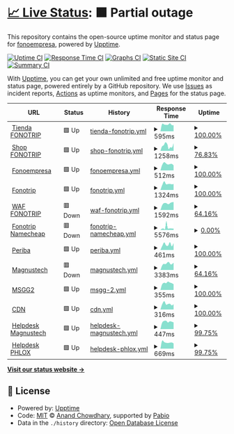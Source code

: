 # [📈 Live Status](https://fonoempresa.github.io/upptime): <!--live status--> **🟧 Partial outage**

This repository contains the open-source uptime monitor and status page for [fonoempresa](https://fonoempresa.github.io/upptime), powered by [Upptime](https://github.com/upptime/upptime).

[![Uptime CI](https://github.com/fonoempresa/upptime/workflows/Uptime%20CI/badge.svg)](https://github.com/fonoempresa/upptime/actions?query=workflow%3A%22Uptime+CI%22)
[![Response Time CI](https://github.com/fonoempresa/upptime/workflows/Response%20Time%20CI/badge.svg)](https://github.com/fonoempresa/upptime/actions?query=workflow%3A%22Response+Time+CI%22)
[![Graphs CI](https://github.com/fonoempresa/upptime/workflows/Graphs%20CI/badge.svg)](https://github.com/fonoempresa/upptime/actions?query=workflow%3A%22Graphs+CI%22)
[![Static Site CI](https://github.com/fonoempresa/upptime/workflows/Static%20Site%20CI/badge.svg)](https://github.com/fonoempresa/upptime/actions?query=workflow%3A%22Static+Site+CI%22)
[![Summary CI](https://github.com/fonoempresa/upptime/workflows/Summary%20CI/badge.svg)](https://github.com/fonoempresa/upptime/actions?query=workflow%3A%22Summary+CI%22)

With [Upptime](https://upptime.js.org), you can get your own unlimited and free uptime monitor and status page, powered entirely by a GitHub repository. We use [Issues](https://github.com/fonoempresa/upptime/issues) as incident reports, [Actions](https://github.com/fonoempresa/upptime/actions) as uptime monitors, and [Pages](https://fonoempresa.github.io/upptime) for the status page.

<!--start: status pages-->
<!-- This summary is generated by Upptime (https://github.com/upptime/upptime) -->
<!-- Do not edit this manually, your changes will be overwritten -->
<!-- prettier-ignore -->
| URL | Status | History | Response Time | Uptime |
| --- | ------ | ------- | ------------- | ------ |
| <img alt="" src="https://icons.duckduckgo.com/ip3/tienda.fonotrip.com.ico" height="13"> [Tienda FONOTRIP](https://tienda.fonotrip.com) | 🟩 Up | [tienda-fonotrip.yml](https://github.com/fonoempresa/upptime/commits/HEAD/history/tienda-fonotrip.yml) | <details><summary><img alt="Response time graph" src="./graphs/tienda-fonotrip/response-time-week.png" height="20"> 595ms</summary><br><a href="https://status.siligom.net/history/tienda-fonotrip"><img alt="Response time 639" src="https://img.shields.io/endpoint?url=https%3A%2F%2Fraw.githubusercontent.com%2Ffonoempresa%2Fupptime%2FHEAD%2Fapi%2Ftienda-fonotrip%2Fresponse-time.json"></a><br><a href="https://status.siligom.net/history/tienda-fonotrip"><img alt="24-hour response time 539" src="https://img.shields.io/endpoint?url=https%3A%2F%2Fraw.githubusercontent.com%2Ffonoempresa%2Fupptime%2FHEAD%2Fapi%2Ftienda-fonotrip%2Fresponse-time-day.json"></a><br><a href="https://status.siligom.net/history/tienda-fonotrip"><img alt="7-day response time 595" src="https://img.shields.io/endpoint?url=https%3A%2F%2Fraw.githubusercontent.com%2Ffonoempresa%2Fupptime%2FHEAD%2Fapi%2Ftienda-fonotrip%2Fresponse-time-week.json"></a><br><a href="https://status.siligom.net/history/tienda-fonotrip"><img alt="30-day response time 599" src="https://img.shields.io/endpoint?url=https%3A%2F%2Fraw.githubusercontent.com%2Ffonoempresa%2Fupptime%2FHEAD%2Fapi%2Ftienda-fonotrip%2Fresponse-time-month.json"></a><br><a href="https://status.siligom.net/history/tienda-fonotrip"><img alt="1-year response time 639" src="https://img.shields.io/endpoint?url=https%3A%2F%2Fraw.githubusercontent.com%2Ffonoempresa%2Fupptime%2FHEAD%2Fapi%2Ftienda-fonotrip%2Fresponse-time-year.json"></a></details> | <details><summary><a href="https://status.siligom.net/history/tienda-fonotrip">100.00%</a></summary><a href="https://status.siligom.net/history/tienda-fonotrip"><img alt="All-time uptime 99.89%" src="https://img.shields.io/endpoint?url=https%3A%2F%2Fraw.githubusercontent.com%2Ffonoempresa%2Fupptime%2FHEAD%2Fapi%2Ftienda-fonotrip%2Fuptime.json"></a><br><a href="https://status.siligom.net/history/tienda-fonotrip"><img alt="24-hour uptime 100.00%" src="https://img.shields.io/endpoint?url=https%3A%2F%2Fraw.githubusercontent.com%2Ffonoempresa%2Fupptime%2FHEAD%2Fapi%2Ftienda-fonotrip%2Fuptime-day.json"></a><br><a href="https://status.siligom.net/history/tienda-fonotrip"><img alt="7-day uptime 100.00%" src="https://img.shields.io/endpoint?url=https%3A%2F%2Fraw.githubusercontent.com%2Ffonoempresa%2Fupptime%2FHEAD%2Fapi%2Ftienda-fonotrip%2Fuptime-week.json"></a><br><a href="https://status.siligom.net/history/tienda-fonotrip"><img alt="30-day uptime 99.47%" src="https://img.shields.io/endpoint?url=https%3A%2F%2Fraw.githubusercontent.com%2Ffonoempresa%2Fupptime%2FHEAD%2Fapi%2Ftienda-fonotrip%2Fuptime-month.json"></a><br><a href="https://status.siligom.net/history/tienda-fonotrip"><img alt="1-year uptime 99.89%" src="https://img.shields.io/endpoint?url=https%3A%2F%2Fraw.githubusercontent.com%2Ffonoempresa%2Fupptime%2FHEAD%2Fapi%2Ftienda-fonotrip%2Fuptime-year.json"></a></details>
| <img alt="" src="https://icons.duckduckgo.com/ip3/shop.fonotrip.com.ico" height="13"> [Shop FONOTRIP](https://shop.fonotrip.com) | 🟩 Up | [shop-fonotrip.yml](https://github.com/fonoempresa/upptime/commits/HEAD/history/shop-fonotrip.yml) | <details><summary><img alt="Response time graph" src="./graphs/shop-fonotrip/response-time-week.png" height="20"> 1258ms</summary><br><a href="https://status.siligom.net/history/shop-fonotrip"><img alt="Response time 1371" src="https://img.shields.io/endpoint?url=https%3A%2F%2Fraw.githubusercontent.com%2Ffonoempresa%2Fupptime%2FHEAD%2Fapi%2Fshop-fonotrip%2Fresponse-time.json"></a><br><a href="https://status.siligom.net/history/shop-fonotrip"><img alt="24-hour response time 1912" src="https://img.shields.io/endpoint?url=https%3A%2F%2Fraw.githubusercontent.com%2Ffonoempresa%2Fupptime%2FHEAD%2Fapi%2Fshop-fonotrip%2Fresponse-time-day.json"></a><br><a href="https://status.siligom.net/history/shop-fonotrip"><img alt="7-day response time 1258" src="https://img.shields.io/endpoint?url=https%3A%2F%2Fraw.githubusercontent.com%2Ffonoempresa%2Fupptime%2FHEAD%2Fapi%2Fshop-fonotrip%2Fresponse-time-week.json"></a><br><a href="https://status.siligom.net/history/shop-fonotrip"><img alt="30-day response time 1159" src="https://img.shields.io/endpoint?url=https%3A%2F%2Fraw.githubusercontent.com%2Ffonoempresa%2Fupptime%2FHEAD%2Fapi%2Fshop-fonotrip%2Fresponse-time-month.json"></a><br><a href="https://status.siligom.net/history/shop-fonotrip"><img alt="1-year response time 1371" src="https://img.shields.io/endpoint?url=https%3A%2F%2Fraw.githubusercontent.com%2Ffonoempresa%2Fupptime%2FHEAD%2Fapi%2Fshop-fonotrip%2Fresponse-time-year.json"></a></details> | <details><summary><a href="https://status.siligom.net/history/shop-fonotrip">76.83%</a></summary><a href="https://status.siligom.net/history/shop-fonotrip"><img alt="All-time uptime 32.22%" src="https://img.shields.io/endpoint?url=https%3A%2F%2Fraw.githubusercontent.com%2Ffonoempresa%2Fupptime%2FHEAD%2Fapi%2Fshop-fonotrip%2Fuptime.json"></a><br><a href="https://status.siligom.net/history/shop-fonotrip"><img alt="24-hour uptime 100.00%" src="https://img.shields.io/endpoint?url=https%3A%2F%2Fraw.githubusercontent.com%2Ffonoempresa%2Fupptime%2FHEAD%2Fapi%2Fshop-fonotrip%2Fuptime-day.json"></a><br><a href="https://status.siligom.net/history/shop-fonotrip"><img alt="7-day uptime 76.83%" src="https://img.shields.io/endpoint?url=https%3A%2F%2Fraw.githubusercontent.com%2Ffonoempresa%2Fupptime%2FHEAD%2Fapi%2Fshop-fonotrip%2Fuptime-week.json"></a><br><a href="https://status.siligom.net/history/shop-fonotrip"><img alt="30-day uptime 15.77%" src="https://img.shields.io/endpoint?url=https%3A%2F%2Fraw.githubusercontent.com%2Ffonoempresa%2Fupptime%2FHEAD%2Fapi%2Fshop-fonotrip%2Fuptime-month.json"></a><br><a href="https://status.siligom.net/history/shop-fonotrip"><img alt="1-year uptime 32.22%" src="https://img.shields.io/endpoint?url=https%3A%2F%2Fraw.githubusercontent.com%2Ffonoempresa%2Fupptime%2FHEAD%2Fapi%2Fshop-fonotrip%2Fuptime-year.json"></a></details>
| <img alt="" src="https://icons.duckduckgo.com/ip3/fonoempresa.com.ico" height="13"> [Fonoempresa](https://fonoempresa.com) | 🟩 Up | [fonoempresa.yml](https://github.com/fonoempresa/upptime/commits/HEAD/history/fonoempresa.yml) | <details><summary><img alt="Response time graph" src="./graphs/fonoempresa/response-time-week.png" height="20"> 512ms</summary><br><a href="https://status.siligom.net/history/fonoempresa"><img alt="Response time 429" src="https://img.shields.io/endpoint?url=https%3A%2F%2Fraw.githubusercontent.com%2Ffonoempresa%2Fupptime%2FHEAD%2Fapi%2Ffonoempresa%2Fresponse-time.json"></a><br><a href="https://status.siligom.net/history/fonoempresa"><img alt="24-hour response time 506" src="https://img.shields.io/endpoint?url=https%3A%2F%2Fraw.githubusercontent.com%2Ffonoempresa%2Fupptime%2FHEAD%2Fapi%2Ffonoempresa%2Fresponse-time-day.json"></a><br><a href="https://status.siligom.net/history/fonoempresa"><img alt="7-day response time 512" src="https://img.shields.io/endpoint?url=https%3A%2F%2Fraw.githubusercontent.com%2Ffonoempresa%2Fupptime%2FHEAD%2Fapi%2Ffonoempresa%2Fresponse-time-week.json"></a><br><a href="https://status.siligom.net/history/fonoempresa"><img alt="30-day response time 487" src="https://img.shields.io/endpoint?url=https%3A%2F%2Fraw.githubusercontent.com%2Ffonoempresa%2Fupptime%2FHEAD%2Fapi%2Ffonoempresa%2Fresponse-time-month.json"></a><br><a href="https://status.siligom.net/history/fonoempresa"><img alt="1-year response time 429" src="https://img.shields.io/endpoint?url=https%3A%2F%2Fraw.githubusercontent.com%2Ffonoempresa%2Fupptime%2FHEAD%2Fapi%2Ffonoempresa%2Fresponse-time-year.json"></a></details> | <details><summary><a href="https://status.siligom.net/history/fonoempresa">100.00%</a></summary><a href="https://status.siligom.net/history/fonoempresa"><img alt="All-time uptime 98.24%" src="https://img.shields.io/endpoint?url=https%3A%2F%2Fraw.githubusercontent.com%2Ffonoempresa%2Fupptime%2FHEAD%2Fapi%2Ffonoempresa%2Fuptime.json"></a><br><a href="https://status.siligom.net/history/fonoempresa"><img alt="24-hour uptime 100.00%" src="https://img.shields.io/endpoint?url=https%3A%2F%2Fraw.githubusercontent.com%2Ffonoempresa%2Fupptime%2FHEAD%2Fapi%2Ffonoempresa%2Fuptime-day.json"></a><br><a href="https://status.siligom.net/history/fonoempresa"><img alt="7-day uptime 100.00%" src="https://img.shields.io/endpoint?url=https%3A%2F%2Fraw.githubusercontent.com%2Ffonoempresa%2Fupptime%2FHEAD%2Fapi%2Ffonoempresa%2Fuptime-week.json"></a><br><a href="https://status.siligom.net/history/fonoempresa"><img alt="30-day uptime 99.47%" src="https://img.shields.io/endpoint?url=https%3A%2F%2Fraw.githubusercontent.com%2Ffonoempresa%2Fupptime%2FHEAD%2Fapi%2Ffonoempresa%2Fuptime-month.json"></a><br><a href="https://status.siligom.net/history/fonoempresa"><img alt="1-year uptime 98.24%" src="https://img.shields.io/endpoint?url=https%3A%2F%2Fraw.githubusercontent.com%2Ffonoempresa%2Fupptime%2FHEAD%2Fapi%2Ffonoempresa%2Fuptime-year.json"></a></details>
| <img alt="" src="https://icons.duckduckgo.com/ip3/fonotrip.com.ico" height="13"> [Fonotrip](https://fonotrip.com) | 🟩 Up | [fonotrip.yml](https://github.com/fonoempresa/upptime/commits/HEAD/history/fonotrip.yml) | <details><summary><img alt="Response time graph" src="./graphs/fonotrip/response-time-week.png" height="20"> 1324ms</summary><br><a href="https://status.siligom.net/history/fonotrip"><img alt="Response time 1275" src="https://img.shields.io/endpoint?url=https%3A%2F%2Fraw.githubusercontent.com%2Ffonoempresa%2Fupptime%2FHEAD%2Fapi%2Ffonotrip%2Fresponse-time.json"></a><br><a href="https://status.siligom.net/history/fonotrip"><img alt="24-hour response time 1560" src="https://img.shields.io/endpoint?url=https%3A%2F%2Fraw.githubusercontent.com%2Ffonoempresa%2Fupptime%2FHEAD%2Fapi%2Ffonotrip%2Fresponse-time-day.json"></a><br><a href="https://status.siligom.net/history/fonotrip"><img alt="7-day response time 1324" src="https://img.shields.io/endpoint?url=https%3A%2F%2Fraw.githubusercontent.com%2Ffonoempresa%2Fupptime%2FHEAD%2Fapi%2Ffonotrip%2Fresponse-time-week.json"></a><br><a href="https://status.siligom.net/history/fonotrip"><img alt="30-day response time 1143" src="https://img.shields.io/endpoint?url=https%3A%2F%2Fraw.githubusercontent.com%2Ffonoempresa%2Fupptime%2FHEAD%2Fapi%2Ffonotrip%2Fresponse-time-month.json"></a><br><a href="https://status.siligom.net/history/fonotrip"><img alt="1-year response time 1275" src="https://img.shields.io/endpoint?url=https%3A%2F%2Fraw.githubusercontent.com%2Ffonoempresa%2Fupptime%2FHEAD%2Fapi%2Ffonotrip%2Fresponse-time-year.json"></a></details> | <details><summary><a href="https://status.siligom.net/history/fonotrip">100.00%</a></summary><a href="https://status.siligom.net/history/fonotrip"><img alt="All-time uptime 99.84%" src="https://img.shields.io/endpoint?url=https%3A%2F%2Fraw.githubusercontent.com%2Ffonoempresa%2Fupptime%2FHEAD%2Fapi%2Ffonotrip%2Fuptime.json"></a><br><a href="https://status.siligom.net/history/fonotrip"><img alt="24-hour uptime 100.00%" src="https://img.shields.io/endpoint?url=https%3A%2F%2Fraw.githubusercontent.com%2Ffonoempresa%2Fupptime%2FHEAD%2Fapi%2Ffonotrip%2Fuptime-day.json"></a><br><a href="https://status.siligom.net/history/fonotrip"><img alt="7-day uptime 100.00%" src="https://img.shields.io/endpoint?url=https%3A%2F%2Fraw.githubusercontent.com%2Ffonoempresa%2Fupptime%2FHEAD%2Fapi%2Ffonotrip%2Fuptime-week.json"></a><br><a href="https://status.siligom.net/history/fonotrip"><img alt="30-day uptime 99.31%" src="https://img.shields.io/endpoint?url=https%3A%2F%2Fraw.githubusercontent.com%2Ffonoempresa%2Fupptime%2FHEAD%2Fapi%2Ffonotrip%2Fuptime-month.json"></a><br><a href="https://status.siligom.net/history/fonotrip"><img alt="1-year uptime 99.84%" src="https://img.shields.io/endpoint?url=https%3A%2F%2Fraw.githubusercontent.com%2Ffonoempresa%2Fupptime%2FHEAD%2Fapi%2Ffonotrip%2Fuptime-year.json"></a></details>
| <img alt="" src="https://icons.duckduckgo.com/ip3/www.fonotrip.com.ico" height="13"> [WAF FONOTRIP](https://www.fonotrip.com) | 🟥 Down | [waf-fonotrip.yml](https://github.com/fonoempresa/upptime/commits/HEAD/history/waf-fonotrip.yml) | <details><summary><img alt="Response time graph" src="./graphs/waf-fonotrip/response-time-week.png" height="20"> 1592ms</summary><br><a href="https://status.siligom.net/history/waf-fonotrip"><img alt="Response time 1635" src="https://img.shields.io/endpoint?url=https%3A%2F%2Fraw.githubusercontent.com%2Ffonoempresa%2Fupptime%2FHEAD%2Fapi%2Fwaf-fonotrip%2Fresponse-time.json"></a><br><a href="https://status.siligom.net/history/waf-fonotrip"><img alt="24-hour response time 0" src="https://img.shields.io/endpoint?url=https%3A%2F%2Fraw.githubusercontent.com%2Ffonoempresa%2Fupptime%2FHEAD%2Fapi%2Fwaf-fonotrip%2Fresponse-time-day.json"></a><br><a href="https://status.siligom.net/history/waf-fonotrip"><img alt="7-day response time 1592" src="https://img.shields.io/endpoint?url=https%3A%2F%2Fraw.githubusercontent.com%2Ffonoempresa%2Fupptime%2FHEAD%2Fapi%2Fwaf-fonotrip%2Fresponse-time-week.json"></a><br><a href="https://status.siligom.net/history/waf-fonotrip"><img alt="30-day response time 1634" src="https://img.shields.io/endpoint?url=https%3A%2F%2Fraw.githubusercontent.com%2Ffonoempresa%2Fupptime%2FHEAD%2Fapi%2Fwaf-fonotrip%2Fresponse-time-month.json"></a><br><a href="https://status.siligom.net/history/waf-fonotrip"><img alt="1-year response time 1635" src="https://img.shields.io/endpoint?url=https%3A%2F%2Fraw.githubusercontent.com%2Ffonoempresa%2Fupptime%2FHEAD%2Fapi%2Fwaf-fonotrip%2Fresponse-time-year.json"></a></details> | <details><summary><a href="https://status.siligom.net/history/waf-fonotrip">64.16%</a></summary><a href="https://status.siligom.net/history/waf-fonotrip"><img alt="All-time uptime 93.98%" src="https://img.shields.io/endpoint?url=https%3A%2F%2Fraw.githubusercontent.com%2Ffonoempresa%2Fupptime%2FHEAD%2Fapi%2Fwaf-fonotrip%2Fuptime.json"></a><br><a href="https://status.siligom.net/history/waf-fonotrip"><img alt="24-hour uptime 0.00%" src="https://img.shields.io/endpoint?url=https%3A%2F%2Fraw.githubusercontent.com%2Ffonoempresa%2Fupptime%2FHEAD%2Fapi%2Fwaf-fonotrip%2Fuptime-day.json"></a><br><a href="https://status.siligom.net/history/waf-fonotrip"><img alt="7-day uptime 64.16%" src="https://img.shields.io/endpoint?url=https%3A%2F%2Fraw.githubusercontent.com%2Ffonoempresa%2Fupptime%2FHEAD%2Fapi%2Fwaf-fonotrip%2Fuptime-week.json"></a><br><a href="https://status.siligom.net/history/waf-fonotrip"><img alt="30-day uptime 91.06%" src="https://img.shields.io/endpoint?url=https%3A%2F%2Fraw.githubusercontent.com%2Ffonoempresa%2Fupptime%2FHEAD%2Fapi%2Fwaf-fonotrip%2Fuptime-month.json"></a><br><a href="https://status.siligom.net/history/waf-fonotrip"><img alt="1-year uptime 93.98%" src="https://img.shields.io/endpoint?url=https%3A%2F%2Fraw.githubusercontent.com%2Ffonoempresa%2Fupptime%2FHEAD%2Fapi%2Fwaf-fonotrip%2Fuptime-year.json"></a></details>
| <img alt="" src="https://icons.duckduckgo.com/ip3/fonotrip.store.ico" height="13"> [Fonotrip Namecheap](https://fonotrip.store) | 🟥 Down | [fonotrip-namecheap.yml](https://github.com/fonoempresa/upptime/commits/HEAD/history/fonotrip-namecheap.yml) | <details><summary><img alt="Response time graph" src="./graphs/fonotrip-namecheap/response-time-week.png" height="20"> 5576ms</summary><br><a href="https://status.siligom.net/history/fonotrip-namecheap"><img alt="Response time 898" src="https://img.shields.io/endpoint?url=https%3A%2F%2Fraw.githubusercontent.com%2Ffonoempresa%2Fupptime%2FHEAD%2Fapi%2Ffonotrip-namecheap%2Fresponse-time.json"></a><br><a href="https://status.siligom.net/history/fonotrip-namecheap"><img alt="24-hour response time 3441" src="https://img.shields.io/endpoint?url=https%3A%2F%2Fraw.githubusercontent.com%2Ffonoempresa%2Fupptime%2FHEAD%2Fapi%2Ffonotrip-namecheap%2Fresponse-time-day.json"></a><br><a href="https://status.siligom.net/history/fonotrip-namecheap"><img alt="7-day response time 5576" src="https://img.shields.io/endpoint?url=https%3A%2F%2Fraw.githubusercontent.com%2Ffonoempresa%2Fupptime%2FHEAD%2Fapi%2Ffonotrip-namecheap%2Fresponse-time-week.json"></a><br><a href="https://status.siligom.net/history/fonotrip-namecheap"><img alt="30-day response time 4567" src="https://img.shields.io/endpoint?url=https%3A%2F%2Fraw.githubusercontent.com%2Ffonoempresa%2Fupptime%2FHEAD%2Fapi%2Ffonotrip-namecheap%2Fresponse-time-month.json"></a><br><a href="https://status.siligom.net/history/fonotrip-namecheap"><img alt="1-year response time 898" src="https://img.shields.io/endpoint?url=https%3A%2F%2Fraw.githubusercontent.com%2Ffonoempresa%2Fupptime%2FHEAD%2Fapi%2Ffonotrip-namecheap%2Fresponse-time-year.json"></a></details> | <details><summary><a href="https://status.siligom.net/history/fonotrip-namecheap">0.00%</a></summary><a href="https://status.siligom.net/history/fonotrip-namecheap"><img alt="All-time uptime 40.53%" src="https://img.shields.io/endpoint?url=https%3A%2F%2Fraw.githubusercontent.com%2Ffonoempresa%2Fupptime%2FHEAD%2Fapi%2Ffonotrip-namecheap%2Fuptime.json"></a><br><a href="https://status.siligom.net/history/fonotrip-namecheap"><img alt="24-hour uptime 0.00%" src="https://img.shields.io/endpoint?url=https%3A%2F%2Fraw.githubusercontent.com%2Ffonoempresa%2Fupptime%2FHEAD%2Fapi%2Ffonotrip-namecheap%2Fuptime-day.json"></a><br><a href="https://status.siligom.net/history/fonotrip-namecheap"><img alt="7-day uptime 0.00%" src="https://img.shields.io/endpoint?url=https%3A%2F%2Fraw.githubusercontent.com%2Ffonoempresa%2Fupptime%2FHEAD%2Fapi%2Ffonotrip-namecheap%2Fuptime-week.json"></a><br><a href="https://status.siligom.net/history/fonotrip-namecheap"><img alt="30-day uptime 76.41%" src="https://img.shields.io/endpoint?url=https%3A%2F%2Fraw.githubusercontent.com%2Ffonoempresa%2Fupptime%2FHEAD%2Fapi%2Ffonotrip-namecheap%2Fuptime-month.json"></a><br><a href="https://status.siligom.net/history/fonotrip-namecheap"><img alt="1-year uptime 40.53%" src="https://img.shields.io/endpoint?url=https%3A%2F%2Fraw.githubusercontent.com%2Ffonoempresa%2Fupptime%2FHEAD%2Fapi%2Ffonotrip-namecheap%2Fuptime-year.json"></a></details>
| <img alt="" src="https://icons.duckduckgo.com/ip3/www.periba.com.ar.ico" height="13"> [Periba](http://www.periba.com.ar) | 🟩 Up | [periba.yml](https://github.com/fonoempresa/upptime/commits/HEAD/history/periba.yml) | <details><summary><img alt="Response time graph" src="./graphs/periba/response-time-week.png" height="20"> 461ms</summary><br><a href="https://status.siligom.net/history/periba"><img alt="Response time 399" src="https://img.shields.io/endpoint?url=https%3A%2F%2Fraw.githubusercontent.com%2Ffonoempresa%2Fupptime%2FHEAD%2Fapi%2Fperiba%2Fresponse-time.json"></a><br><a href="https://status.siligom.net/history/periba"><img alt="24-hour response time 524" src="https://img.shields.io/endpoint?url=https%3A%2F%2Fraw.githubusercontent.com%2Ffonoempresa%2Fupptime%2FHEAD%2Fapi%2Fperiba%2Fresponse-time-day.json"></a><br><a href="https://status.siligom.net/history/periba"><img alt="7-day response time 461" src="https://img.shields.io/endpoint?url=https%3A%2F%2Fraw.githubusercontent.com%2Ffonoempresa%2Fupptime%2FHEAD%2Fapi%2Fperiba%2Fresponse-time-week.json"></a><br><a href="https://status.siligom.net/history/periba"><img alt="30-day response time 397" src="https://img.shields.io/endpoint?url=https%3A%2F%2Fraw.githubusercontent.com%2Ffonoempresa%2Fupptime%2FHEAD%2Fapi%2Fperiba%2Fresponse-time-month.json"></a><br><a href="https://status.siligom.net/history/periba"><img alt="1-year response time 399" src="https://img.shields.io/endpoint?url=https%3A%2F%2Fraw.githubusercontent.com%2Ffonoempresa%2Fupptime%2FHEAD%2Fapi%2Fperiba%2Fresponse-time-year.json"></a></details> | <details><summary><a href="https://status.siligom.net/history/periba">100.00%</a></summary><a href="https://status.siligom.net/history/periba"><img alt="All-time uptime 99.59%" src="https://img.shields.io/endpoint?url=https%3A%2F%2Fraw.githubusercontent.com%2Ffonoempresa%2Fupptime%2FHEAD%2Fapi%2Fperiba%2Fuptime.json"></a><br><a href="https://status.siligom.net/history/periba"><img alt="24-hour uptime 100.00%" src="https://img.shields.io/endpoint?url=https%3A%2F%2Fraw.githubusercontent.com%2Ffonoempresa%2Fupptime%2FHEAD%2Fapi%2Fperiba%2Fuptime-day.json"></a><br><a href="https://status.siligom.net/history/periba"><img alt="7-day uptime 100.00%" src="https://img.shields.io/endpoint?url=https%3A%2F%2Fraw.githubusercontent.com%2Ffonoempresa%2Fupptime%2FHEAD%2Fapi%2Fperiba%2Fuptime-week.json"></a><br><a href="https://status.siligom.net/history/periba"><img alt="30-day uptime 99.47%" src="https://img.shields.io/endpoint?url=https%3A%2F%2Fraw.githubusercontent.com%2Ffonoempresa%2Fupptime%2FHEAD%2Fapi%2Fperiba%2Fuptime-month.json"></a><br><a href="https://status.siligom.net/history/periba"><img alt="1-year uptime 99.59%" src="https://img.shields.io/endpoint?url=https%3A%2F%2Fraw.githubusercontent.com%2Ffonoempresa%2Fupptime%2FHEAD%2Fapi%2Fperiba%2Fuptime-year.json"></a></details>
| <img alt="" src="https://icons.duckduckgo.com/ip3/www.magnustech.net.ico" height="13"> [Magnustech](https://www.magnustech.net) | 🟥 Down | [magnustech.yml](https://github.com/fonoempresa/upptime/commits/HEAD/history/magnustech.yml) | <details><summary><img alt="Response time graph" src="./graphs/magnustech/response-time-week.png" height="20"> 3383ms</summary><br><a href="https://status.siligom.net/history/magnustech"><img alt="Response time 3739" src="https://img.shields.io/endpoint?url=https%3A%2F%2Fraw.githubusercontent.com%2Ffonoempresa%2Fupptime%2FHEAD%2Fapi%2Fmagnustech%2Fresponse-time.json"></a><br><a href="https://status.siligom.net/history/magnustech"><img alt="24-hour response time 0" src="https://img.shields.io/endpoint?url=https%3A%2F%2Fraw.githubusercontent.com%2Ffonoempresa%2Fupptime%2FHEAD%2Fapi%2Fmagnustech%2Fresponse-time-day.json"></a><br><a href="https://status.siligom.net/history/magnustech"><img alt="7-day response time 3383" src="https://img.shields.io/endpoint?url=https%3A%2F%2Fraw.githubusercontent.com%2Ffonoempresa%2Fupptime%2FHEAD%2Fapi%2Fmagnustech%2Fresponse-time-week.json"></a><br><a href="https://status.siligom.net/history/magnustech"><img alt="30-day response time 3094" src="https://img.shields.io/endpoint?url=https%3A%2F%2Fraw.githubusercontent.com%2Ffonoempresa%2Fupptime%2FHEAD%2Fapi%2Fmagnustech%2Fresponse-time-month.json"></a><br><a href="https://status.siligom.net/history/magnustech"><img alt="1-year response time 3739" src="https://img.shields.io/endpoint?url=https%3A%2F%2Fraw.githubusercontent.com%2Ffonoempresa%2Fupptime%2FHEAD%2Fapi%2Fmagnustech%2Fresponse-time-year.json"></a></details> | <details><summary><a href="https://status.siligom.net/history/magnustech">64.16%</a></summary><a href="https://status.siligom.net/history/magnustech"><img alt="All-time uptime 98.30%" src="https://img.shields.io/endpoint?url=https%3A%2F%2Fraw.githubusercontent.com%2Ffonoempresa%2Fupptime%2FHEAD%2Fapi%2Fmagnustech%2Fuptime.json"></a><br><a href="https://status.siligom.net/history/magnustech"><img alt="24-hour uptime 0.00%" src="https://img.shields.io/endpoint?url=https%3A%2F%2Fraw.githubusercontent.com%2Ffonoempresa%2Fupptime%2FHEAD%2Fapi%2Fmagnustech%2Fuptime-day.json"></a><br><a href="https://status.siligom.net/history/magnustech"><img alt="7-day uptime 64.16%" src="https://img.shields.io/endpoint?url=https%3A%2F%2Fraw.githubusercontent.com%2Ffonoempresa%2Fupptime%2FHEAD%2Fapi%2Fmagnustech%2Fuptime-week.json"></a><br><a href="https://status.siligom.net/history/magnustech"><img alt="30-day uptime 91.23%" src="https://img.shields.io/endpoint?url=https%3A%2F%2Fraw.githubusercontent.com%2Ffonoempresa%2Fupptime%2FHEAD%2Fapi%2Fmagnustech%2Fuptime-month.json"></a><br><a href="https://status.siligom.net/history/magnustech"><img alt="1-year uptime 98.30%" src="https://img.shields.io/endpoint?url=https%3A%2F%2Fraw.githubusercontent.com%2Ffonoempresa%2Fupptime%2FHEAD%2Fapi%2Fmagnustech%2Fuptime-year.json"></a></details>
| <img alt="" src="https://icons.duckduckgo.com/ip3/msggw2.fonoempresa.com.ico" height="13"> [MSGG2](https://msggw2.fonoempresa.com) | 🟩 Up | [msgg-2.yml](https://github.com/fonoempresa/upptime/commits/HEAD/history/msgg-2.yml) | <details><summary><img alt="Response time graph" src="./graphs/msgg-2/response-time-week.png" height="20"> 355ms</summary><br><a href="https://status.siligom.net/history/msgg-2"><img alt="Response time 362" src="https://img.shields.io/endpoint?url=https%3A%2F%2Fraw.githubusercontent.com%2Ffonoempresa%2Fupptime%2FHEAD%2Fapi%2Fmsgg-2%2Fresponse-time.json"></a><br><a href="https://status.siligom.net/history/msgg-2"><img alt="24-hour response time 333" src="https://img.shields.io/endpoint?url=https%3A%2F%2Fraw.githubusercontent.com%2Ffonoempresa%2Fupptime%2FHEAD%2Fapi%2Fmsgg-2%2Fresponse-time-day.json"></a><br><a href="https://status.siligom.net/history/msgg-2"><img alt="7-day response time 355" src="https://img.shields.io/endpoint?url=https%3A%2F%2Fraw.githubusercontent.com%2Ffonoempresa%2Fupptime%2FHEAD%2Fapi%2Fmsgg-2%2Fresponse-time-week.json"></a><br><a href="https://status.siligom.net/history/msgg-2"><img alt="30-day response time 568" src="https://img.shields.io/endpoint?url=https%3A%2F%2Fraw.githubusercontent.com%2Ffonoempresa%2Fupptime%2FHEAD%2Fapi%2Fmsgg-2%2Fresponse-time-month.json"></a><br><a href="https://status.siligom.net/history/msgg-2"><img alt="1-year response time 362" src="https://img.shields.io/endpoint?url=https%3A%2F%2Fraw.githubusercontent.com%2Ffonoempresa%2Fupptime%2FHEAD%2Fapi%2Fmsgg-2%2Fresponse-time-year.json"></a></details> | <details><summary><a href="https://status.siligom.net/history/msgg-2">100.00%</a></summary><a href="https://status.siligom.net/history/msgg-2"><img alt="All-time uptime 99.90%" src="https://img.shields.io/endpoint?url=https%3A%2F%2Fraw.githubusercontent.com%2Ffonoempresa%2Fupptime%2FHEAD%2Fapi%2Fmsgg-2%2Fuptime.json"></a><br><a href="https://status.siligom.net/history/msgg-2"><img alt="24-hour uptime 100.00%" src="https://img.shields.io/endpoint?url=https%3A%2F%2Fraw.githubusercontent.com%2Ffonoempresa%2Fupptime%2FHEAD%2Fapi%2Fmsgg-2%2Fuptime-day.json"></a><br><a href="https://status.siligom.net/history/msgg-2"><img alt="7-day uptime 100.00%" src="https://img.shields.io/endpoint?url=https%3A%2F%2Fraw.githubusercontent.com%2Ffonoempresa%2Fupptime%2FHEAD%2Fapi%2Fmsgg-2%2Fuptime-week.json"></a><br><a href="https://status.siligom.net/history/msgg-2"><img alt="30-day uptime 99.48%" src="https://img.shields.io/endpoint?url=https%3A%2F%2Fraw.githubusercontent.com%2Ffonoempresa%2Fupptime%2FHEAD%2Fapi%2Fmsgg-2%2Fuptime-month.json"></a><br><a href="https://status.siligom.net/history/msgg-2"><img alt="1-year uptime 99.90%" src="https://img.shields.io/endpoint?url=https%3A%2F%2Fraw.githubusercontent.com%2Ffonoempresa%2Fupptime%2FHEAD%2Fapi%2Fmsgg-2%2Fuptime-year.json"></a></details>
| <img alt="" src="https://icons.duckduckgo.com/ip3/cdn.phloxnetworks.com.ico" height="13"> [CDN](https://cdn.phloxnetworks.com/IMG_2857.webp) | 🟩 Up | [cdn.yml](https://github.com/fonoempresa/upptime/commits/HEAD/history/cdn.yml) | <details><summary><img alt="Response time graph" src="./graphs/cdn/response-time-week.png" height="20"> 316ms</summary><br><a href="https://status.siligom.net/history/cdn"><img alt="Response time 398" src="https://img.shields.io/endpoint?url=https%3A%2F%2Fraw.githubusercontent.com%2Ffonoempresa%2Fupptime%2FHEAD%2Fapi%2Fcdn%2Fresponse-time.json"></a><br><a href="https://status.siligom.net/history/cdn"><img alt="24-hour response time 309" src="https://img.shields.io/endpoint?url=https%3A%2F%2Fraw.githubusercontent.com%2Ffonoempresa%2Fupptime%2FHEAD%2Fapi%2Fcdn%2Fresponse-time-day.json"></a><br><a href="https://status.siligom.net/history/cdn"><img alt="7-day response time 316" src="https://img.shields.io/endpoint?url=https%3A%2F%2Fraw.githubusercontent.com%2Ffonoempresa%2Fupptime%2FHEAD%2Fapi%2Fcdn%2Fresponse-time-week.json"></a><br><a href="https://status.siligom.net/history/cdn"><img alt="30-day response time 469" src="https://img.shields.io/endpoint?url=https%3A%2F%2Fraw.githubusercontent.com%2Ffonoempresa%2Fupptime%2FHEAD%2Fapi%2Fcdn%2Fresponse-time-month.json"></a><br><a href="https://status.siligom.net/history/cdn"><img alt="1-year response time 398" src="https://img.shields.io/endpoint?url=https%3A%2F%2Fraw.githubusercontent.com%2Ffonoempresa%2Fupptime%2FHEAD%2Fapi%2Fcdn%2Fresponse-time-year.json"></a></details> | <details><summary><a href="https://status.siligom.net/history/cdn">100.00%</a></summary><a href="https://status.siligom.net/history/cdn"><img alt="All-time uptime 99.05%" src="https://img.shields.io/endpoint?url=https%3A%2F%2Fraw.githubusercontent.com%2Ffonoempresa%2Fupptime%2FHEAD%2Fapi%2Fcdn%2Fuptime.json"></a><br><a href="https://status.siligom.net/history/cdn"><img alt="24-hour uptime 100.00%" src="https://img.shields.io/endpoint?url=https%3A%2F%2Fraw.githubusercontent.com%2Ffonoempresa%2Fupptime%2FHEAD%2Fapi%2Fcdn%2Fuptime-day.json"></a><br><a href="https://status.siligom.net/history/cdn"><img alt="7-day uptime 100.00%" src="https://img.shields.io/endpoint?url=https%3A%2F%2Fraw.githubusercontent.com%2Ffonoempresa%2Fupptime%2FHEAD%2Fapi%2Fcdn%2Fuptime-week.json"></a><br><a href="https://status.siligom.net/history/cdn"><img alt="30-day uptime 99.48%" src="https://img.shields.io/endpoint?url=https%3A%2F%2Fraw.githubusercontent.com%2Ffonoempresa%2Fupptime%2FHEAD%2Fapi%2Fcdn%2Fuptime-month.json"></a><br><a href="https://status.siligom.net/history/cdn"><img alt="1-year uptime 99.05%" src="https://img.shields.io/endpoint?url=https%3A%2F%2Fraw.githubusercontent.com%2Ffonoempresa%2Fupptime%2FHEAD%2Fapi%2Fcdn%2Fuptime-year.json"></a></details>
| <img alt="" src="https://icons.duckduckgo.com/ip3/helpdesk.magnustech.net.ico" height="13"> [Helpdesk Magnustech](https://helpdesk.magnustech.net) | 🟩 Up | [helpdesk-magnustech.yml](https://github.com/fonoempresa/upptime/commits/HEAD/history/helpdesk-magnustech.yml) | <details><summary><img alt="Response time graph" src="./graphs/helpdesk-magnustech/response-time-week.png" height="20"> 447ms</summary><br><a href="https://status.siligom.net/history/helpdesk-magnustech"><img alt="Response time 519" src="https://img.shields.io/endpoint?url=https%3A%2F%2Fraw.githubusercontent.com%2Ffonoempresa%2Fupptime%2FHEAD%2Fapi%2Fhelpdesk-magnustech%2Fresponse-time.json"></a><br><a href="https://status.siligom.net/history/helpdesk-magnustech"><img alt="24-hour response time 493" src="https://img.shields.io/endpoint?url=https%3A%2F%2Fraw.githubusercontent.com%2Ffonoempresa%2Fupptime%2FHEAD%2Fapi%2Fhelpdesk-magnustech%2Fresponse-time-day.json"></a><br><a href="https://status.siligom.net/history/helpdesk-magnustech"><img alt="7-day response time 447" src="https://img.shields.io/endpoint?url=https%3A%2F%2Fraw.githubusercontent.com%2Ffonoempresa%2Fupptime%2FHEAD%2Fapi%2Fhelpdesk-magnustech%2Fresponse-time-week.json"></a><br><a href="https://status.siligom.net/history/helpdesk-magnustech"><img alt="30-day response time 465" src="https://img.shields.io/endpoint?url=https%3A%2F%2Fraw.githubusercontent.com%2Ffonoempresa%2Fupptime%2FHEAD%2Fapi%2Fhelpdesk-magnustech%2Fresponse-time-month.json"></a><br><a href="https://status.siligom.net/history/helpdesk-magnustech"><img alt="1-year response time 519" src="https://img.shields.io/endpoint?url=https%3A%2F%2Fraw.githubusercontent.com%2Ffonoempresa%2Fupptime%2FHEAD%2Fapi%2Fhelpdesk-magnustech%2Fresponse-time-year.json"></a></details> | <details><summary><a href="https://status.siligom.net/history/helpdesk-magnustech">99.75%</a></summary><a href="https://status.siligom.net/history/helpdesk-magnustech"><img alt="All-time uptime 99.74%" src="https://img.shields.io/endpoint?url=https%3A%2F%2Fraw.githubusercontent.com%2Ffonoempresa%2Fupptime%2FHEAD%2Fapi%2Fhelpdesk-magnustech%2Fuptime.json"></a><br><a href="https://status.siligom.net/history/helpdesk-magnustech"><img alt="24-hour uptime 98.26%" src="https://img.shields.io/endpoint?url=https%3A%2F%2Fraw.githubusercontent.com%2Ffonoempresa%2Fupptime%2FHEAD%2Fapi%2Fhelpdesk-magnustech%2Fuptime-day.json"></a><br><a href="https://status.siligom.net/history/helpdesk-magnustech"><img alt="7-day uptime 99.75%" src="https://img.shields.io/endpoint?url=https%3A%2F%2Fraw.githubusercontent.com%2Ffonoempresa%2Fupptime%2FHEAD%2Fapi%2Fhelpdesk-magnustech%2Fuptime-week.json"></a><br><a href="https://status.siligom.net/history/helpdesk-magnustech"><img alt="30-day uptime 99.04%" src="https://img.shields.io/endpoint?url=https%3A%2F%2Fraw.githubusercontent.com%2Ffonoempresa%2Fupptime%2FHEAD%2Fapi%2Fhelpdesk-magnustech%2Fuptime-month.json"></a><br><a href="https://status.siligom.net/history/helpdesk-magnustech"><img alt="1-year uptime 99.74%" src="https://img.shields.io/endpoint?url=https%3A%2F%2Fraw.githubusercontent.com%2Ffonoempresa%2Fupptime%2FHEAD%2Fapi%2Fhelpdesk-magnustech%2Fuptime-year.json"></a></details>
| <img alt="" src="https://icons.duckduckgo.com/ip3/helpdesk.phlox.me.ico" height="13"> [Helpdesk PHLOX](https://helpdesk.phlox.me) | 🟩 Up | [helpdesk-phlox.yml](https://github.com/fonoempresa/upptime/commits/HEAD/history/helpdesk-phlox.yml) | <details><summary><img alt="Response time graph" src="./graphs/helpdesk-phlox/response-time-week.png" height="20"> 669ms</summary><br><a href="https://status.siligom.net/history/helpdesk-phlox"><img alt="Response time 664" src="https://img.shields.io/endpoint?url=https%3A%2F%2Fraw.githubusercontent.com%2Ffonoempresa%2Fupptime%2FHEAD%2Fapi%2Fhelpdesk-phlox%2Fresponse-time.json"></a><br><a href="https://status.siligom.net/history/helpdesk-phlox"><img alt="24-hour response time 680" src="https://img.shields.io/endpoint?url=https%3A%2F%2Fraw.githubusercontent.com%2Ffonoempresa%2Fupptime%2FHEAD%2Fapi%2Fhelpdesk-phlox%2Fresponse-time-day.json"></a><br><a href="https://status.siligom.net/history/helpdesk-phlox"><img alt="7-day response time 669" src="https://img.shields.io/endpoint?url=https%3A%2F%2Fraw.githubusercontent.com%2Ffonoempresa%2Fupptime%2FHEAD%2Fapi%2Fhelpdesk-phlox%2Fresponse-time-week.json"></a><br><a href="https://status.siligom.net/history/helpdesk-phlox"><img alt="30-day response time 716" src="https://img.shields.io/endpoint?url=https%3A%2F%2Fraw.githubusercontent.com%2Ffonoempresa%2Fupptime%2FHEAD%2Fapi%2Fhelpdesk-phlox%2Fresponse-time-month.json"></a><br><a href="https://status.siligom.net/history/helpdesk-phlox"><img alt="1-year response time 664" src="https://img.shields.io/endpoint?url=https%3A%2F%2Fraw.githubusercontent.com%2Ffonoempresa%2Fupptime%2FHEAD%2Fapi%2Fhelpdesk-phlox%2Fresponse-time-year.json"></a></details> | <details><summary><a href="https://status.siligom.net/history/helpdesk-phlox">99.75%</a></summary><a href="https://status.siligom.net/history/helpdesk-phlox"><img alt="All-time uptime 99.44%" src="https://img.shields.io/endpoint?url=https%3A%2F%2Fraw.githubusercontent.com%2Ffonoempresa%2Fupptime%2FHEAD%2Fapi%2Fhelpdesk-phlox%2Fuptime.json"></a><br><a href="https://status.siligom.net/history/helpdesk-phlox"><img alt="24-hour uptime 98.26%" src="https://img.shields.io/endpoint?url=https%3A%2F%2Fraw.githubusercontent.com%2Ffonoempresa%2Fupptime%2FHEAD%2Fapi%2Fhelpdesk-phlox%2Fuptime-day.json"></a><br><a href="https://status.siligom.net/history/helpdesk-phlox"><img alt="7-day uptime 99.75%" src="https://img.shields.io/endpoint?url=https%3A%2F%2Fraw.githubusercontent.com%2Ffonoempresa%2Fupptime%2FHEAD%2Fapi%2Fhelpdesk-phlox%2Fuptime-week.json"></a><br><a href="https://status.siligom.net/history/helpdesk-phlox"><img alt="30-day uptime 99.25%" src="https://img.shields.io/endpoint?url=https%3A%2F%2Fraw.githubusercontent.com%2Ffonoempresa%2Fupptime%2FHEAD%2Fapi%2Fhelpdesk-phlox%2Fuptime-month.json"></a><br><a href="https://status.siligom.net/history/helpdesk-phlox"><img alt="1-year uptime 99.44%" src="https://img.shields.io/endpoint?url=https%3A%2F%2Fraw.githubusercontent.com%2Ffonoempresa%2Fupptime%2FHEAD%2Fapi%2Fhelpdesk-phlox%2Fuptime-year.json"></a></details>

<!--end: status pages-->

[**Visit our status website →**](https://fonoempresa.github.io/upptime)

## 📄 License

- Powered by: [Upptime](https://github.com/upptime/upptime)
- Code: [MIT](./LICENSE) © [Anand Chowdhary](https://anandchowdhary.com), supported by [Pabio](https://pabio.com)
- Data in the `./history` directory: [Open Database License](https://opendatacommons.org/licenses/odbl/1-0/)
